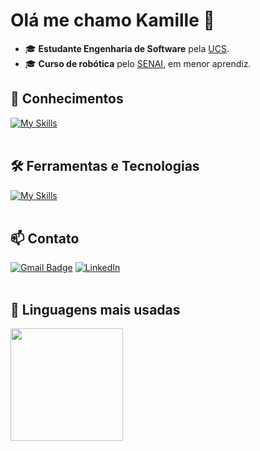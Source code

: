 # Olá me chamo Kamille 👋

- 🎓 **Estudante Engenharia de Software** pela [UCS](https://www.ucs.br/site).
- 🎓 **Curso de robótica** pelo [SENAI](https://www.senairs.org.br/), em menor aprendiz.
  

## 🚀 Conhecimentos
[![My Skills](https://skillicons.dev/icons?i=html,css,python,javascript,c)](https://skillicons.dev)<br><br>

## 🛠️ Ferramentas e Tecnologias
[![My Skills](https://skillicons.dev/icons?i=vscode,nodejs,git,github)](https://skillicons.dev)<br><br>

## 📫 Contato

[![Gmail Badge](https://img.shields.io/badge/-{kamillerocha0704002@gmail.com}-006bed?style=flat-square&logo=Gmail&logoColor=white&link=mailto:{SeuEmail})](mailto:{SeuEmail})
[![LinkedIn](https://img.shields.io/badge/-LinkedIn-blue?style=flat-square&logo=linkedin&logoColor=white)](https://www.linkedin.com/in/kamille-rocha-37958a307)<br><br>

## 📌 Linguagens mais usadas

<div>
<a href="https://github.com/Kamille07-dev">
<img loading="lazy" height="180em" src="https://github-readme-stats.vercel.app/api/top-langs/?username=Kamille07-dev&layout=compact&langs_count=7&theme=dracula"/>
</div>










